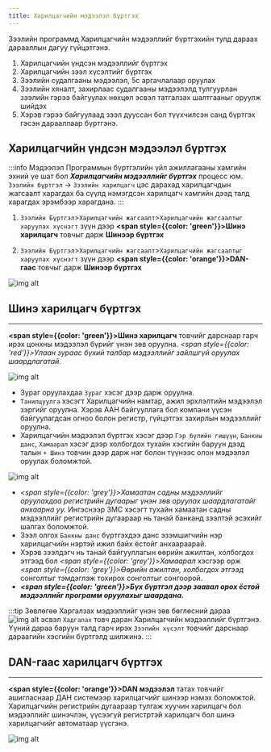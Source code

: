 ```yaml
---
title: Харилцагчийн мэдээлэл бүртгэх
---
```

Зээлийн программд Харилцагчийн мэдээллийг бүртгэхийн тулд дараах дарааллын дагуу гүйцэтгэнэ.
>
1.	Харилцагчийн үндсэн мэдээллийг бүртгэх
2.	Харилцагчийн зээл хүсэлтийг бүртгэх
3.	Зээлийн судалгааны мэдээлэл, 5с аргачлалаар оруулах
4.	Зээлийн хяналт, захирлаас судалгааны мэдээлэлд тулгуурлан зээлийн гэрээ байгуулах нөхцөл эсвэл татгалзах  шалтгааныг оруулж шийдэх
5.	Хэрэв гэрээ байгуулаад зээл дууссан бол түүхчилсэн санд бүртгэх гэсэн дарааллаар бүртгэнэ.  

## Харилцагчийн үндсэн мэдээлэл бүртгэх 
:::info Мэдээлэл 
Программын бүртгэлийн үйл ажиллагааны хамгийн эхний үе шат бол _**Харилцагчийн мэдээллийг бүртгэх**_ процесс юм.  `Зээлийн бүртгэл` -> `Зээлийн харилцагч` цэс дарахад харилцагчдын жагсаалт харагдах ба сүүлд нэмэгдсэн харилцагч хамгийн дээд талд харагдах эрэмбээр харагдана.
:::

1.	`Зээлийн Бүртгэл`>`Харилцагчийн жагсаалт`>`Харилцагчийн жагсаалтыг харуулах хүснэгт` зүүн дээр **<span style={{color: 'green'}}>Шинэ харилцагч</span>** товчыг дарж **Шинээр бүртгэх**

2.	`Зээлийн Бүртгэл`>` Харилцагчийн жагсаалт `>`Харилцагчийн жагсаалтыг харуулах хүснэгт` зүүн дээр **<span style={{color: 'orange'}}>DAN- гаас</span>** товчыг дарж **Шинээр бүртгэх**

![img alt](/img/image-7.png)

## Шинэ харилцагч бүртгэх
___
 
**<span style={{color: 'green'}}>Шинэ харилцагч</span>** товчийг дарснаар гарч ирэх цонхны мэдээлэл бүрийг үнэн зөв оруулна. 
_<span style={{color: 'red'}}>Улаан зураас бүхий талбар мэдээллийг зайлшгүй оруулах шаардлагатай. </span>_


![img alt](/img/image-8.png)

- Зураг оруулахдаа `Зураг` хэсэг дээр дарж  оруулна.
- `Танилцуулга` хэсэгт Харилцагчийн намтар, ажил эрхлэлтийн мэдээлэл зэргийг оруулна. Хэрэв ААН байгууллага бол компани үүсэн байгуулагдсан огноо болон регистр, гүйцэтгэх захирлын мэдээллийг оруулна. 
- Харилцагчийн мэдээлэл бүртгэх хэсэг дээр `Гэр бүлийн гишүүн`, `Банкны данс`, `Хамаарал` хэсэг дээр холбогдох тухайн хэсгийн баруун дээд талын `+ Шинэ` товчин дээр дарж нэг болон түүнээс олон мэдээлэл оруулах боломжтой. 

![img alt](/img/image-11.png)

- _<span style={{color: 'grey'}}>Хамаатан садны мэдээллийг оруулахдаа регистрийн дугаарыг үнэн зөв оруулах шаардлагатайг анхаарна уу.</span>_  Ингэснээр ЗМС хэсэгт тухайн хамаатан садны мэдээллийг регистрийн дугаараар нь танай банканд зээлтэй эсэхийг шалгах боломжтой. 
- Зээл олгох `Банкны данс` бүртгэхдээ данс эзэмшигчийн нэр харилцагчийн нэртэй ижил байх ёстойг анхаараарай. 
- Хэрэв зээлдэгч нь танай байгууллагын өөрийн ажилтан, холбогдох этгээд бол _<span style={{color: 'grey'}}>Хамаарал</span>_ хэсгээр орж _<span style={{color: 'grey'}}>Өөрийн ажилтан, холбогдох этгээд</span>_ сонголтыг тэмдэглэж тохирох сонголтыг сонгоорой.
- _**<span style={{color: 'green'}}>Бүх бүртгэл дээр заавал орох ёстой мэдээллийг программ оруулахыг шаардана.</span>**_



:::tip Зөвлөгөө
 Харгалзах мэдээллийг үнэн зөв бөглөсний дараа ![img alt](/img/save.svg) эсвэл `Хадгалах` товч даран Харилцагчийн мэдээллийг бүртгэнэ. Үүний дараа баруун талд гарч ирэх `Зээлийн хүсэлт` товчийг дарснаар дараагийн хэсгийн бүртгэлд шилжинэ.
:::
 

## DAN-гаас харилцагч бүртгэх
___

**<span style={{color: 'orange'}}>DAN мэдээлэл</span>** татах товчийг ашигласнаар ДАН системээр харилцагчийг шинээр нэмэх боломжтой. Харилцагчийн регистрийн дугаараар тулгаж хуучин харилцагч бол мэдээллийг шинэчлэн,  үүсээгүй регистртэй харилцагч бол шинэ харилцагчийг автоматаар үүсгэнэ.  

![img alt](/img/dan.png)


 
 

